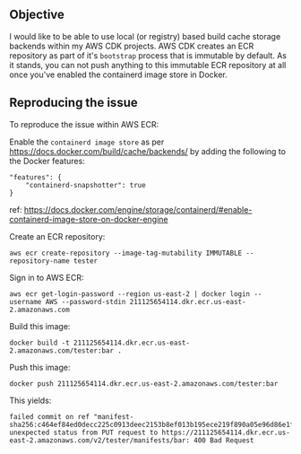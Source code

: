 ## Objective

I would like to be able to use local (or registry) based build cache storage backends within my AWS CDK projects. AWS CDK creates an ECR repository as part of it's `bootstrap` process that is immutable by default. As it stands, you can not push anything to this immutable ECR repository at all once you've enabled the containerd image store in Docker.

## Reproducing the issue

To reproduce the issue within AWS ECR:

Enable the `containerd image store` as per https://docs.docker.com/build/cache/backends/ by adding the following to the Docker features:

```
"features": {
    "containerd-snapshotter": true
}
```

ref: https://docs.docker.com/engine/storage/containerd/#enable-containerd-image-store-on-docker-engine

Create an ECR repository:

```
aws ecr create-repository --image-tag-mutability IMMUTABLE --repository-name tester
```

Sign in to AWS ECR:

```
aws ecr get-login-password --region us-east-2 | docker login --username AWS --password-stdin 211125654114.dkr.ecr.us-east-2.amazonaws.com
```

Build this image:

```
docker build -t 211125654114.dkr.ecr.us-east-2.amazonaws.com/tester:bar .
```

Push this image:

```
docker push 211125654114.dkr.ecr.us-east-2.amazonaws.com/tester:bar
```

This yields:

```
failed commit on ref "manifest-sha256:c464ef84ed0decc225c0913deec2153b8ef013b195ece219f890a05e96d86e1f": unexpected status from PUT request to https://211125654114.dkr.ecr.us-east-2.amazonaws.com/v2/tester/manifests/bar: 400 Bad Request
```
